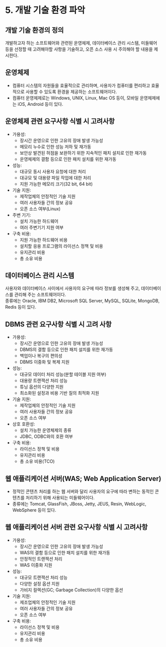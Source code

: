 # 5. 개발 기술 환경 파악
## 개발 기술 환경의 정의
개발하고자 하는 소프트웨어와 관련된 운영체제, 데이터베이스 관리 시스템, 미들웨어 등을 선정할 때 고려해야할 사항을 기술하고, 오픈 소스 사용 시 주의해야 할 내용을 제시한다. 

## 운영체제
- 컴퓨터 시스템의 자원들을 효율적으로 관리하며, 사용자가 컴퓨터를 편리하고 효율적으로 사용할 수 있도록 환경을 제공하는 소프트웨어이다.
- 컴퓨터 운영체제로는 Windows, UNIX, Linux, Mac OS 등이, 모바일 운영체제에는 iOS, Android 등이 있다.

## 운영체제 관련 요구사항 식별 시 고려사항
- 가용성:
  - 장시간 운영으로 인한 고유의 장애 발생 가능성
  - 메모리 누수로 인한 성능 저하 및 재가동
  - 보안상 발견된 허점을 보완하기 위한 지속적인 패치 설치로 인한 재가동
  - 운영체제의 결함 등으로 인한 패치 설치를 위한 재가동
- 성능:
  - 대규모 동시 사용자 요청에 대한 처리
  - 대규모 및 대용량 파일 작업에 대한 처리
  - 지원 가능한 메모리 크기(32 bit, 64 bit) 
- 기술 지원:
  - 제작업체의 안정적인 기술 지원
  - 여러 사용자들 간의 정보 공유
  - 오픈 소스 여부(Linux)
- 주변 기기:
  - 설치 가능한 하드웨어
  - 여러 주변기기 지원 여부
- 구축 비용:
  - 지원 가능한 하드웨어 비용
  - 설치할 응용 프로그램의 라이선스 정책 및 비용
  - 유지관리 비용
  - 총 소유 비용

## 데이터베이스 관리 시스템
사용자와 데이터베이스 사이에서 사용자의 요구에 따라 정보를 생성해 주고, 데이터베이스를 관리해 주는 소프트웨어이다. <br>
종류에는 Oracle, IBM DB2, Microsoft SQL Server, MySQL, SQLite, MongoDB, Redis 등이 있다.

## DBMS 관련 요구사항 식별 시 고려 사항
- 가용성:
  - 장시간 운영으로 인한 고유의 장애 발생 가능성
  - DBMS의 결함 등으로 인한 패치 설치를 위한 재가동
  - 백업이나 복구의 편의성
  - DBMS 이중화 및 복제 지원
- 성능:
  - 대규모 데이터 처리 성능(분할 테이블 지원 여부)
  - 대용량 트랜잭션 처리 성능
  - 튜닝 옵션의 다양한 지원
  - 최소화된 설정과 비용 기반 질의 최적화 지원
- 기술 지원:
  - 제작업체의 안정적인 기술 지원
  - 여러 사용자들 간의 정보 공유
  - 오픈 소스 여부
- 상호 호환성:
  - 설치 가능한 운영체제의 종류
  - JDBC, ODBC와의 호환 여부
- 구축 비용:
  - 라이선스 정책 및 비용
  - 유지관리 비용
  - 총 소유 비용(TCO)

## 웹 애플리케이션 서버(WAS; Web Application Server)
- 정적인 콘텐츠 처리를 하는 웹 서버와 달리 사용자의 요구에 따라 변하는 동적인 콘텐츠를 처리하기 위해 사용되는 미들웨어이다.
- 종류에는 Tomcat, GlassFish, JBoss, Jetty, JEUS, Resin, WebLogic, WebSphere 등이 있다.

## 웹 애플리케이션 서버 관련 요구사항 식별 시 고려사항
- 가용성:
  - 장시간 운영으로 인한 고유의 장애 발생 가능성
  - WAS의 결함 등으로 인한 패치 설치를 위한 재가동
  - 안정적인 트랜잭션 처리
  - WAS 이중화 지원
- 성능:
  - 대규모 트랜잭션 처리 성능
  - 다양한 설정 옵션 지원
  - 가비지 컬렉션(GC; Garbage Collection)의 다양한 옵션
- 기술 지원:
  - 제조업체의 안정적인 기술 지원
  - 여러 사용자들 간의 정보 공유
  - 오픈 소스 여부
- 구축 비용:
  - 라이선스 정책 및 비용
  - 유지관리 비용
  - 총 소유 비용
